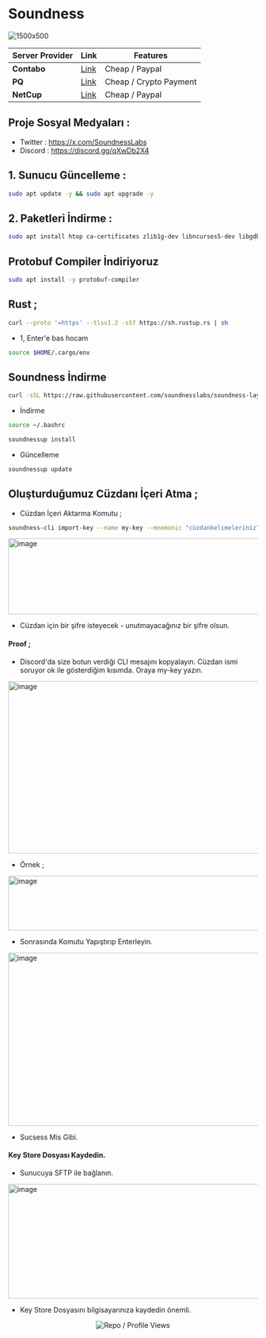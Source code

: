 # Soundness

![1500x500](https://github.com/user-attachments/assets/6411da65-2338-4de9-8ac1-501c845e2a29)


| Server Provider        | Link              | Features |
|------------------|----------------------------|----------------------------|
| **Contabo**          | [Link](https://www.dpbolvw.net/click-101330552-12454592)                     | Cheap / Paypal  |
| **PQ**      | [Link](https://pq.hosting/?from=627713)                  | Cheap / Crypto Payment |
| **NetCup**          | [Link](https://www.netcup.com/en/?ref=261820) | Cheap / Paypal |

## Proje Sosyal Medyaları : 
- Twitter : https://x.com/SoundnessLabs
- Discord : https://discord.gg/qXwDb2X4


## 1. Sunucu Güncelleme : 

```bash
sudo apt update -y && sudo apt upgrade -y
```
## 2. Paketleri İndirme :

```bash
sudo apt install htop ca-certificates zlib1g-dev libncurses5-dev libgdbm-dev libnss3-dev tmux iptables curl nvme-cli git wget make jq libleveldb-dev build-essential pkg-config ncdu tar clang bsdmainutils lsb-release libssl-dev libreadline-dev libffi-dev jq gcc screen file unzip lz4 -y
```

## Protobuf Compiler İndiriyoruz

```bash
sudo apt install -y protobuf-compiler
```

## Rust ; 

```bash
curl --proto '=https' --tlsv1.2 -sSf https://sh.rustup.rs | sh
```

- 1, Enter'e bas hocam

```bash
source $HOME/.cargo/env
```

## Soundness İndirme

```bash
curl -sSL https://raw.githubusercontent.com/soundnesslabs/soundness-layer/main/soundnessup/install | bash
```

- İndirme

```bash
source ~/.bashrc 
```


```bash
soundnessup install
```

- Güncelleme

```bash
soundnessup update
```

## Oluşturduğumuz Cüzdanı İçeri Atma ; 

- Cüzdan İçeri Aktarma Komutu ; 

```bash
soundness-cli import-key --name my-key --mnemonic "cüzdankelimeleriniz"
```

<img width="1585" height="153" alt="image" src="https://github.com/user-attachments/assets/8da4ce9b-15cc-4fb5-9a3e-f965ef4ccd38" />


- Cüzdan için bir şifre isteyecek - unutmayacağınız bir şifre olsun.

#### Proof ; 

- Discord'da size botun verdiği CLI mesajını kopyalayın. Cüzdan ismi soruyor ok ile gösterdiğim kısımda. Oraya my-key yazın.

<img width="643" height="347" alt="image" src="https://github.com/user-attachments/assets/df1214a9-0fdc-4922-a4bf-6126a9091802" />

- Örnek ; 

<img width="922" height="110" alt="image" src="https://github.com/user-attachments/assets/e6c274e3-6cc4-441d-9962-2c87d7682f45" />

- Sonrasında Komutu Yapıştırıp Enterleyin.

<img width="663" height="349" alt="image" src="https://github.com/user-attachments/assets/b7b689ea-1fe4-469a-9d81-d05056c074fa" />

- Sucsess Mis Gibi.


#### Key Store Dosyası Kaydedin.

- Sunucuya SFTP ile bağlanın.

<img width="954" height="231" alt="image" src="https://github.com/user-attachments/assets/b298c057-ce3a-4e45-b687-152dd88ad901" />

- Key Store Dosyasını bilgisayarınıza kaydedin önemli.

<p align="center">
  <img src="https://komarev.com/ghpvc/?username=FurkanL0&style=flat-square&color=red&label=Profile+Views+/+Repo+Views+" alt="Repo / Profile Views" />
</p>
